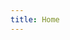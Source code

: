 ```yaml
---
title: Home
---
```

<!--
Elao est un atelier de co-conception d’applications web et mobile sur mesure

## Chiffres clés

15 ans d’expérience (et d’expérimentations)

15 expert·e·s passionné·e·s
> lien vers “La Tribu Elao”

200+ projets

## Contribuer à des projets vertueux, utiles à notre société

Nous pensons que notre responsabilité est de faire émerger et grandir ayant des valeurs communes aux nôtres.
> Lien vers “Nos études de cas” (on pourrait le reworder “Les projets qui nous ont fait vibrer”)

## Faire des choix pérennes et pragmatiques

Nous faisons le choix de technologies éprouvées, reconnues et maintenables, vous garantissant les solutions les plus qualitatives, robustes, et évolutives possibles en mettant au service de votre projet notre expertise technique. Nous laissons nos projets comme on aimerait les trouver.
[Liste des technos]

## Mettre ensemble l’énergie là où elle crée le plus de valeurs

Nous ne croyons plus aux cahiers des charges figés de 200 pages, mais à l’émulation des ateliers et à l’implication des utilisateurs finaux pour itérer ensemble afin de trouver la meilleure solution.

Lien vers [Notre méthodo](/notre-methodo/)

## Partager, redistribuer et faire vivre l’écosystème

Nos clients nous permettent de redonner un peu de ce que l’on prend chaque jour à l’écosystème web et open source, qui nous ont élevé à un très haut niveau d’expertise.

[Liste de nos contributions](/blog/)

## Et surtout…
Prendre du plaisir à concevoir **avec vous**, pour vos utilisateurs et utilisatrices

## Bloc contact

Venir nous voir

Nous contacter

Rejoindre la Tribu

Mentions légales (c’est obligatoire)

Protections des données
 -->
